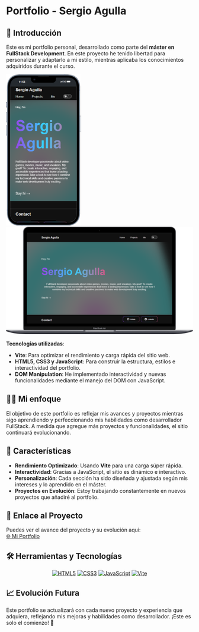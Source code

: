 # Portfolio - Sergio Agulla
## 🚀 Introducción

Este es mi portfolio personal, desarrollado como parte del **máster en FullStack Development**. En este proyecto he tenido libertad para personalizar y adaptarlo a mi estilo, mientras aplicaba los conocimientos adquiridos durante el curso. 

<img src="my-portfolio\public\images\iPhone-13-PRO-sergioagulla.vercel.app.png" alt="Logo" width="200"/><img src="my-portfolio\public\images\Macbook-Air-sergioagulla.vercel.app.png" alt="Logo" width="700"/>




**Tecnologías utilizadas**:
- **Vite**: Para optimizar el rendimiento y carga rápida del sitio web.
- **HTML5, CSS3 y JavaScript**: Para construir la estructura, estilos e interactividad del portfolio.
- **DOM Manipulation**: He implementado interactividad y nuevas funcionalidades mediante el manejo del DOM con JavaScript.

## 🧑‍💻 Mi enfoque

El objetivo de este portfolio es reflejar mis avances y proyectos mientras sigo aprendiendo y perfeccionando mis habilidades como desarrollador FullStack. A medida que agregue más proyectos y funcionalidades, el sitio continuará evolucionando.

## 🌟 Características

- **Rendimiento Optimizado**: Usando **Vite** para una carga súper rápida.
- **Interactividad**: Gracias a JavaScript, el sitio es dinámico e interactivo.
- **Personalización**: Cada sección ha sido diseñada y ajustada según mis intereses y lo aprendido en el máster.
- **Proyectos en Evolución**: Estoy trabajando constantemente en nuevos proyectos que añadiré al portfolio.

## 🔗 Enlace al Proyecto

Puedes ver el avance del proyecto y su evolución aquí:  
[🌐 Mi Portfolio](https://sergioagulla.vercel.app/)

## 🛠️ Herramientas y Tecnologías

<div align="center">

  <a href="https://developer.mozilla.org/en-US/docs/Web/HTML"><img src="https://img.icons8.com/color/50/html-5.png" alt="HTML5"/></a>
  <a href="https://developer.mozilla.org/en-US/docs/Web/CSS"><img src="https://img.icons8.com/color/50/css3.png" alt="CSS3"/></a>
  <a href="https://developer.mozilla.org/en-US/docs/Web/JavaScript"><img src="https://img.icons8.com/color/50/javascript.png" alt="JavaScript"/></a>
  <a href="https://vitejs.dev/"><img src="https://img.icons8.com/color/50/vite.png" alt="Vite"/></a>
  


</div>

## 📈 Evolución Futura

Este portfolio se actualizará con cada nuevo proyecto y experiencia que adquiera, reflejando mis mejoras y habilidades como desarrollador. ¡Este es solo el comienzo! 🚀

